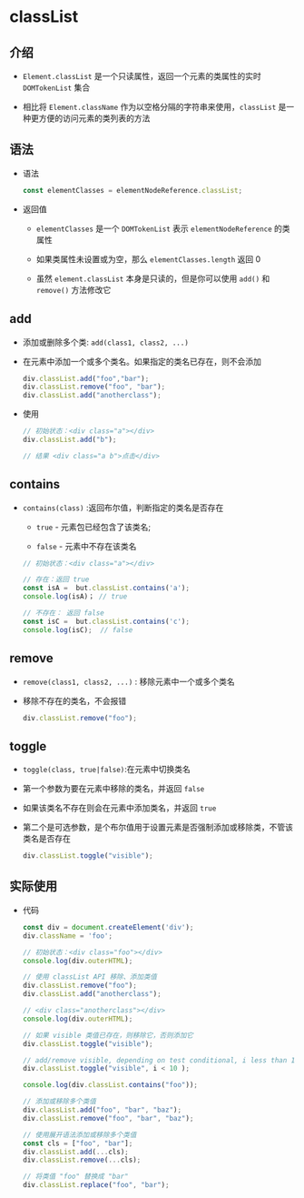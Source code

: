 # classList

## 介绍

  - `Element.classList` 是一个只读属性，返回一个元素的类属性的实时 `DOMTokenList` 集合

  - 相比将 `Element.className` 作为以空格分隔的字符串来使用，`classList` 是一种更方便的访问元素的类列表的方法

## 语法

  - 语法

    ```js
    const elementClasses = elementNodeReference.classList;
    ```

  - 返回值

      - `elementClasses` 是一个 `DOMTokenList` 表示  `elementNodeReference` 的类属性

      - 如果类属性未设置或为空，那么 `elementClasses.length` 返回 0

      - 虽然 `element.classList` 本身是只读的，但是你可以使用 `add()` 和 `remove()` 方法修改它

## add

  - 添加或删除多个类: `add(class1, class2, ...)`

  - 在元素中添加一个或多个类名。如果指定的类名已存在，则不会添加

    ```js
    div.classList.add("foo","bar");
    div.classList.remove("foo", "bar");
    div.classList.add("anotherclass");
    ```

  - 使用

    ```js
    // 初始状态：<div class="a"></div>
    div.classList.add("b");

    // 结果 <div class="a b">点击</div>
    ```

## contains

  - `contains(class)` :返回布尔值，判断指定的类名是否存在

      - `true` - 元素包已经包含了该类名;

      - `false` - 元素中不存在该类名

    ```js
    // 初始状态：<div class="a"></div>

    // 存在：返回 true
    const isA =  but.classList.contains('a');
    console.log(isA)； // true

    // 不存在： 返回 false
    const isC =  but.classList.contains('c');
    console.log(isC);  // false
    ```

## remove

  - `remove(class1, class2, ...)` : 移除元素中一个或多个类名

  - 移除不存在的类名，不会报错

    ```js
    div.classList.remove("foo");
    ```

## toggle

  - `toggle(class, true|false)`:在元素中切换类名

  - 第一个参数为要在元素中移除的类名，并返回 `false`

  - 如果该类名不存在则会在元素中添加类名，并返回 `true`

  - 第二个是可选参数，是个布尔值用于设置元素是否强制添加或移除类，不管该类名是否存在

    ```js
    div.classList.toggle("visible");
    ```

## 实际使用

  - 代码

    ```js
    const div = document.createElement('div');
    div.className = 'foo';

    // 初始状态：<div class="foo"></div>
    console.log(div.outerHTML);

    // 使用 classList API 移除、添加类值
    div.classList.remove("foo");
    div.classList.add("anotherclass");

    // <div class="anotherclass"></div>
    console.log(div.outerHTML);

    // 如果 visible 类值已存在，则移除它，否则添加它
    div.classList.toggle("visible");

    // add/remove visible, depending on test conditional, i less than 10
    div.classList.toggle("visible", i < 10 );

    console.log(div.classList.contains("foo"));

    // 添加或移除多个类值
    div.classList.add("foo", "bar", "baz");
    div.classList.remove("foo", "bar", "baz");

    // 使用展开语法添加或移除多个类值
    const cls = ["foo", "bar"];
    div.classList.add(...cls);
    div.classList.remove(...cls);

    // 将类值 "foo" 替换成 "bar"
    div.classList.replace("foo", "bar");
    ```
